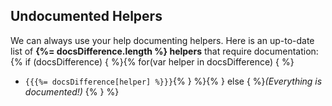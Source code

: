 ## Undocumented Helpers
We can always use your help documenting helpers. Here is an up-to-date list of **{%= docsDifference.length %} helpers** that require documentation:
{% if (docsDifference) { %}{% for(var helper in docsDifference) { %}
* `{{{%= docsDifference[helper] %}}}`{% } %}{% } else { %}_(Everything is documented!)_
{% } %}
